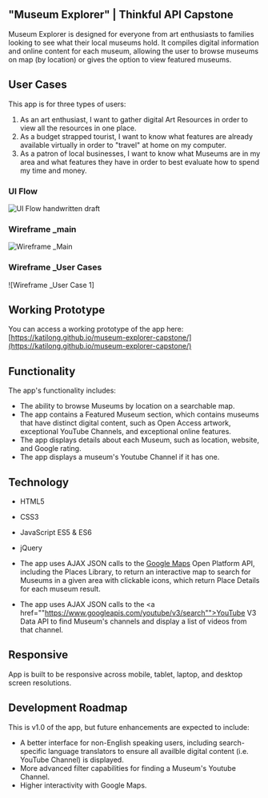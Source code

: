 ## "Museum Explorer" | Thinkful API Capstone
Museum Explorer is designed for everyone from art enthusiasts to families looking to see what their local museums hold. It compiles digital information and online content for each museum, allowing the user to browse museums on map (by location) or gives the option to view featured museums.

## User Cases
This app is for three types of users:
1. As an art enthusiast, I want to gather digital Art Resources in order to view all the resources in one place.
2. As a budget strapped tourist, I want to know what features are already available virtually in order to "travel" at home on my computer.
3. As a patron of local businesses, I want to know what Museums are in my area and what features they have in order to best evaluate how to spend my time and money.

### UI Flow
![UI Flow handwritten draft](https://github.com/KatiLong/museum-explorer-capstone/blob/master/readme-images/FullSizeRender%2011.jpg)
### Wireframe _main
![Wireframe _Main](https://github.com/KatiLong/museum-explorer-capstone/blob/master/readme-images/Wireframev1.jpg)
### Wireframe _User Cases
![Wireframe _User Case 1]

## Working Prototype
You can access a working prototype of the app here: [https://katilong.github.io/museum-explorer-capstone/](https://katilong.github.io/museum-explorer-capstone/)

## Functionality
The app's functionality includes:
* The ability to browse Museums by location on a searchable map.
* The app contains a Featured Museum section, which contains museums that have distinct digital content, such as Open Access artwork, exceptional YouTube Channels, and exceptional online features.
* The app displays details about each Museum, such as location, website, and Google rating.
* The app displays a museum's Youtube Channel if it has one.

## Technology
* HTML5
* CSS3
* JavaScript ES5 & ES6
* jQuery

* The app uses AJAX JSON calls to the <a href="https://maps.googleapis.com/maps/api">Google Maps</a> Open Platform API, including the Places Library, to return an interactive map to search for Museums in a given area with clickable icons, which return Place Details for each museum result.
* The app uses AJAX JSON calls to the <a href=""https://www.googleapis.com/youtube/v3/search"">YouTube</a> V3 Data API to find Museum's channels and display a list of videos from that channel.

## Responsive
App is built to be responsive across mobile, tablet, laptop, and desktop screen resolutions.

## Development Roadmap
This is v1.0 of the app, but future enhancements are expected to include:
* A better interface for non-English speaking users, including search-specific language translators to ensure all availble digital content (i.e. YouTube Channel) is displayed.
* More advanced filter capabilities for finding a Museum's Youtube Channel.
* Higher interactivity with Google Maps.
